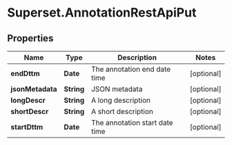 # Superset.AnnotationRestApiPut

## Properties
Name | Type | Description | Notes
------------ | ------------- | ------------- | -------------
**endDttm** | **Date** | The annotation end date time | [optional] 
**jsonMetadata** | **String** | JSON metadata | [optional] 
**longDescr** | **String** | A long description | [optional] 
**shortDescr** | **String** | A short description | [optional] 
**startDttm** | **Date** | The annotation start date time | [optional] 
